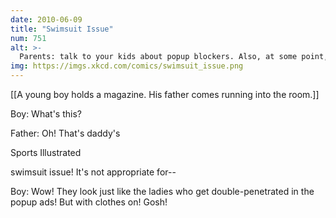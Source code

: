 ```yaml
---
date: 2010-06-09
title: "Swimsuit Issue"
num: 751
alt: >-
  Parents: talk to your kids about popup blockers. Also, at some point, sex. But crucial fundamentals first!
img: https://imgs.xkcd.com/comics/swimsuit_issue.png
---
```

[[A young boy holds a magazine. His father comes running into the room.]]

Boy: What's this?

Father: Oh! That's daddy's 

Sports Illustrated

 swimsuit issue! It's not appropriate for--

Boy: Wow! They look just like the ladies who get double-penetrated in the popup ads! But with clothes on! Gosh!

